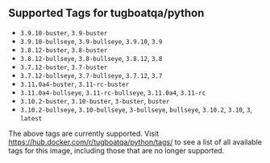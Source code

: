 ## Supported Tags for tugboatqa/python

* `3.9.10-buster`, `3.9-buster`
* `3.9.10-bullseye`, `3.9-bullseye`, `3.9.10`, `3.9`
* `3.8.12-buster`, `3.8-buster`
* `3.8.12-bullseye`, `3.8-bullseye`, `3.8.12`, `3.8`
* `3.7.12-buster`, `3.7-buster`
* `3.7.12-bullseye`, `3.7-bullseye`, `3.7.12`, `3.7`
* `3.11.0a4-buster`, `3.11-rc-buster`
* `3.11.0a4-bullseye`, `3.11-rc-bullseye`, `3.11.0a4`, `3.11-rc`
* `3.10.2-buster`, `3.10-buster`, `3-buster`, `buster`
* `3.10.2-bullseye`, `3.10-bullseye`, `3-bullseye`, `bullseye`, `3.10.2`, `3.10`, `3`, `latest`

The above tags are currently supported. Visit https://hub.docker.com/r/tugboatqa/python/tags/ to see a list of all available tags for this image, including those that are no longer supported.
